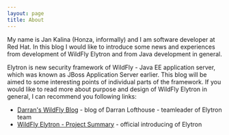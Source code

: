 ```yaml
---
layout: page
title: About
---
```


My name is Jan Kalina (Honza, informally) and I am software developer at Red Hat. In this blog I would like to introduce some news and experiences from development of WildFly Elytron and from Java development in general.

Elytron is new security framework of WildFly - Java EE application server, which was known as JBoss Application Server earlier.
This blog will be aimed to some interesting points of individual parts of the framework.
If you would like to read more about purpose and design of WildFly Elytron in general, I can recommend you following links:

* [Darran's WildFly Blog](http://darranl.blogspot.cz/) - blog of Darran Lofthouse - teamleader of Elytron team
* [WildFly Elytron - Project Summary](https://developer.jboss.org/wiki/WildFlyElytron-ProjectSummary) - official introducing of Elytron

